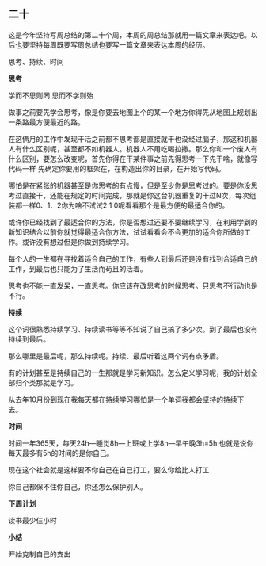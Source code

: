 ## 二十

这是今年坚持写周总结的第二十个周，本周的周总结那就用一篇文章来表达吧。以后也要坚持每周既要写周总结也要写一篇文章来表达本周的经历。

思考、持续、时间



**思考**

学而不思则罔 思而不学则殆

做事之前要先学会思考，像是你要去地图上个的某一个地方你得先从地图上规划出一条路最方便最近的路。

在这俩月的工作中发现干活之前都不思考都是直接就干也没经过脑子，那这和机器人有什么区别呢，甚至都不如机器人。机器人不用吃喝拉撒。那么你和一个废人有什么区别，要怎么改变呢，首先你得在干某件事之前先得思考一下先干啥，就像写代码一样 先确定你要用的框架在，在构造出你的目录，在开始写代码。

哪怕是在紧张的机器甚至是你思考的有点慢，但是至少你是思考过的。要是你没思考过直接干，还能在规定的时间完成，那就是你这台机器重复的干过N次，每次组装都一样0、1、2你为啥不试试2 1 0呢看看那个是最方便的最适合你的。

或许你已经找到了最适合你的方法，你是否想过还要不要继续学习，在利用学到的新知识结合以前你就觉得最适合你方法，试试看看会不会更加的适合你所做的工作。或许没有想过但是你做到持续学习。

每个人的一生都在寻找着适合自己的工作，有些人到最后还是没有找到合适自己的工作，到最后也只能为了生活而苟且的活着。

思考也不能一直发呆，一直思考。你应该在改思考的时候思考。只思考不行动也是不行。



**持续**

这个词很熟悉持续学习、持续读书等等不知说了自己搞了多少次。到了最后也没有持续到最后。

那么哪里是最后呢，那么持续呢。持续、最后听着这两个词有点矛盾。

有的计划甚至是持续自己的一生那就是学习新知识。怎么定义学习呢，我的计划全部归个类那就是学习。

从去年10月份到现在我每天都在持续学习哪怕是一个单词我都会坚持的持续下去。



**时间**

时间一年365天，每天24h—睡觉8h—上班或上学8h—早午晚3h=5h   也就是说你每天最多有5h的时间的是你自己。

现在这个社会就是这样要不你自己在自己打工，要么你给比人打工



你自己都保不住你自己，你还怎么保护别人。



**下周计划**

读书最少仨小时



**小结**

开始克制自己的支出